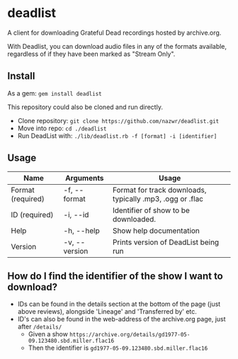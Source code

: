 # deadlist
A client for downloading Grateful Dead recordings hosted by archive.org.

With Deadlist, you can download audio files in any of the formats available, regardless of if they have been marked as "Stream Only".

## Install
As a gem:
`gem install deadlist`

This repository could also be cloned and run directly.
  * Clone repository: `git clone https://github.com/nazwr/deadlist.git`
  * Move into repo: `cd ./deadlist`
  * Run DeadList with: `./lib/deadlist.rb -f [format] -i [identifier]`

## Usage
| Name              | Arguments     | Usage                                                      |
| ----------------- | ------------- | ---------------------------------------------------------- |
| Format (required) | -f, --format  | Format for track downloads, typically .mp3, .ogg or .flac  |
| ID (required)     | -i, --id      | Identifier of show to be downloaded.                       |
| Help              | -h, --help    | Show help documentation                                    |
| Version           | -v, --version | Prints version of DeadList being run                       |


## How do I find the identifier of the show I want to download?
* IDs can be found in the details section at the bottom of the page (just above reviews), alongside 'Lineage' and 'Transferred by' etc.
* ID's can also be found in the web-address of the archive.org page, just after `/details/`
  * Given a show `https://archive.org/details/gd1977-05-09.123480.sbd.miller.flac16`
  * Then the identifier is `gd1977-05-09.123480.sbd.miller.flac16` 
